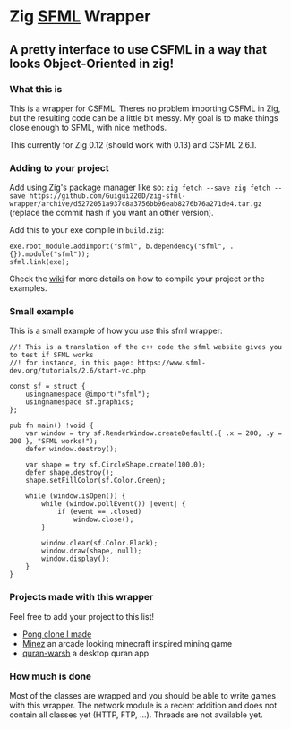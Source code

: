 # Zig [SFML](https://www.sfml-dev.org/) Wrapper

## A pretty interface to use CSFML in a way that looks Object-Oriented in zig!

### What this is

This is a wrapper for CSFML. Theres no problem importing CSFML in Zig, but the resulting code can be a little bit messy.
My goal is to make things close enough to SFML, with nice methods.

This currently for Zig 0.12 (should work with 0.13) and CSFML 2.6.1.

### Adding to your project

Add using Zig's package manager like so: `zig fetch --save zig fetch --save https://github.com/Guigui220D/zig-sfml-wrapper/archive/d5272051a937c8a3756bb96eab8276b76a271de4.tar.gz` (replace the commit hash if you want an other version).

Add this to your exe compile in `build.zig`:

```zig
exe.root_module.addImport("sfml", b.dependency("sfml", .{}).module("sfml"));
sfml.link(exe);
```

Check the [wiki](../../wiki) for more details on how to compile your project or the examples.

### Small example

This is a small example of how you use this sfml wrapper:

```zig
//! This is a translation of the c++ code the sfml website gives you to test if SFML works
//! for instance, in this page: https://www.sfml-dev.org/tutorials/2.6/start-vc.php

const sf = struct {
    usingnamespace @import("sfml");
    usingnamespace sf.graphics;
};

pub fn main() !void {
    var window = try sf.RenderWindow.createDefault(.{ .x = 200, .y = 200 }, "SFML works!");
    defer window.destroy();

    var shape = try sf.CircleShape.create(100.0);
    defer shape.destroy();
    shape.setFillColor(sf.Color.Green);

    while (window.isOpen()) {
        while (window.pollEvent()) |event| {
            if (event == .closed)
                window.close();
        }

        window.clear(sf.Color.Black);
        window.draw(shape, null);
        window.display();
    }
}
```

### Projects made with this wrapper

Feel free to add your project to this list!

- [Pong clone I made](https://github.com/Guigui220D/sfml-pong-zig)
- [Minez](https://github.com/Guigui220D/minez) an arcade looking minecraft inspired mining game
- [quran-warsh](https://github.com/muslimDevCommunity/quran-warsh) a desktop quran app
  
### How much is done

Most of the classes are wrapped and you should be able to write games with this wrapper.
The network module is a recent addition and does not contain all classes yet (HTTP, FTP, ...).
Threads are not available yet.
